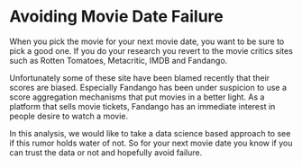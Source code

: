 # Avoiding Movie Date Failure
When you pick the movie for your next movie date, you want to be sure to pick a good one. If you do your research you revert to the movie critics sites such as Rotten Tomatoes, Metacritic, IMDB and Fandango.

Unfortunately some of these site have been blamed recently that their scores are biased. Especially Fandango has been under suspicion to use a score aggregation mechanisms that put movies in a better light. As a platform that sells movie tickets, Fandango has an immediate interest in people desire to watch a movie.

In this analysis, we would like to take a data science based approach to see if this rumor holds water of not. So for your next movie date you know if you can trust the data or not and hopefully avoid failure.
